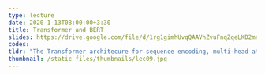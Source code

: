 ```yaml
---
type: lecture
date: 2020-1-13T08:00:00+3:30
title: Transformer and BERT
slides: https://drive.google.com/file/d/1rg1gimhUvqQAAVhZvuFnqZqeLKD2mnBZ/view
codes: 
tldr: "The Transformer architecure for sequence encoding, multi-head attention, contextualised embeddings, and BERT"
thumbnail: /static_files/thumbnails/lec09.jpg
---
```

